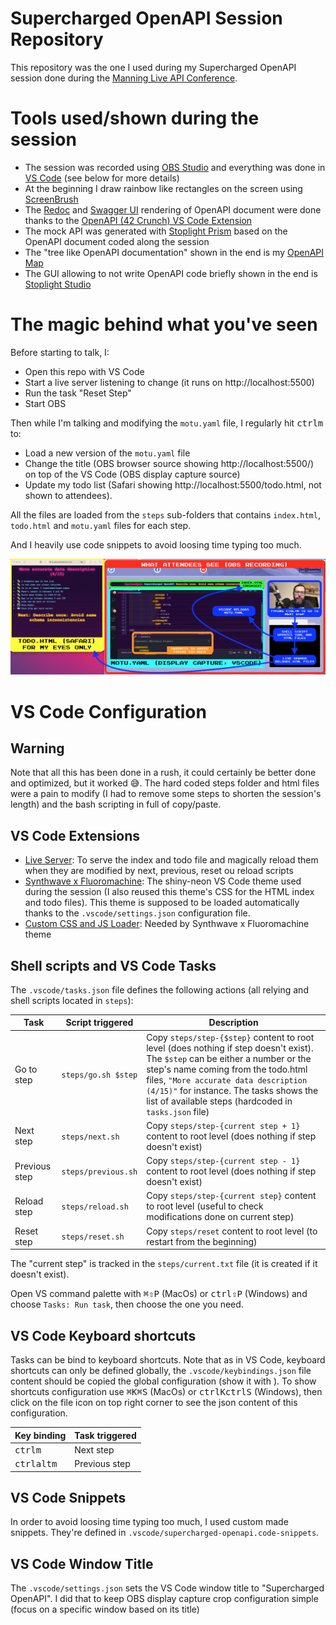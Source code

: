 # Supercharged OpenAPI Session Repository #

This repository was the one I used during my Supercharged OpenAPI session done during the [Manning Live API Conference](https://freecontent.manning.com/livemanning-conferences-apis/).

# Tools used/shown during the session

- The session was recorded using [OBS Studio](https://obsproject.com) and everything was done in [VS Code](https://code.visualstudio.com) (see below for more details)
- At the beginning I draw rainbow like rectangles on the screen using [ScreenBrush](https://apps.apple.com/us/app/screenbrush/id1233965871?mt=12)
- The [Redoc](https://github.com/Redocly/redoc) and [Swagger UI](https://github.com/swagger-api/swagger-ui) rendering of OpenAPI document were done thanks to the [OpenAPI (42 Crunch) VS Code Extension](https://marketplace.visualstudio.com/items?itemName=42Crunch.vscode-openapi)
- The mock API was generated with [Stoplight Prism](https://github.com/stoplightio/prism/) based on the OpenAPI document coded along the session
- The "tree like OpenAPI documentation" shown in the end is my [OpenAPI Map](https://openapi-map.apihandyman.io/)
- The GUI allowing to not write OpenAPI code briefly shown in the end is [Stoplight Studio](https://stoplight.io/studio/)

# The magic behind what you've seen

Before starting to talk, I:

- Open this repo with  VS Code
- Start a live server listening to change (it runs on http://localhost:5500)
- Run the task "Reset Step"
- Start OBS

Then while I'm talking and modifying the `motu.yaml` file, I regularly hit <kbd>ctrl</kbd><kbd>m</kbd> to:

- Load a new version of the `motu.yaml` file
- Change the title (OBS browser source showing http://localhost:5500/) on top of the VS Code (OBS display capture source)
- Update my todo list (Safari showing http://localhost:5500/todo.html, not shown to attendees).

All the files are loaded from the `steps` sub-folders that contains `index.html`, `todo.html` and `motu.yaml` files for each step.

And I heavily use code snippets to avoid loosing time typing too much.

![](readme/magic.jpg)

# VS Code Configuration

## Warning

Note that all this has been done in a rush, it could certainly be better done and optimized, but it worked 😅. The hard coded steps folder and html files were a pain to modify (I had to remove some steps to shorten the session's length) and the bash scripting in full of copy/paste.

## VS Code Extensions

- [Live Server](https://marketplace.visualstudio.com/items?itemName=ritwickdey.LiveServer): To serve the index and todo file and magically reload them when they are modified by next, previous, reset ou reload scripts
- [Synthwave x Fluoromachine](https://marketplace.visualstudio.com/items?itemName=webrender.synthwave-x-fluoromachine): The shiny-neon VS Code theme used during the session (I also reused this theme's CSS for the HTML index and todo files). This theme is supposed to be loaded automatically thanks to the `.vscode/settings.json` configuration file.
- [Custom CSS and JS Loader](https://marketplace.visualstudio.com/items?itemName=be5invis.vscode-custom-css): Needed by Synthwave x Fluoromachine theme

## Shell scripts and VS Code Tasks

The `.vscode/tasks.json` file defines the following actions (all relying and shell scripts located in `steps`):

| Task          | Script triggered    | Description
| --------------|---------------------|-------------
| Go to step    | `steps/go.sh $step` | Copy `steps/step-{$step}` content to root level (does nothing if step doesn't exist). The `$step` can be either a number or the step's name coming from the todo.html files, `"More accurate data description (4/15)"` for instance. The tasks shows the list of available steps (hardcoded in `tasks.json` file)
| Next step     | `steps/next.sh`     | Copy `steps/step-{current step + 1}` content to root level (does nothing if step doesn't exist)
| Previous step | `steps/previous.sh` | Copy `steps/step-{current step - 1}` content to root level (does nothing if step doesn't exist)
| Reload step   | `steps/reload.sh`   | Copy `steps/step-{current step}` content to root level (useful to check modifications done on current step)
| Reset step    | `steps/reset.sh`    | Copy `steps/reset` content to root level (to restart from the beginning)

The "current step" is tracked in the `steps/current.txt` file (it is created if it doesn't exist).

Open VS command palette with <kbd>⌘</kbd><kbd>⇧</kbd><kbd>P</kbd> (MacOs) or <kbd>ctrl</kbd><kbd>⇧</kbd><kbd>P</kbd> (Windows) and choose `Tasks: Run task`, then choose the one you need.

## VS Code Keyboard shortcuts

Tasks can be bind to keyboard shortcuts.
Note that as in VS Code, keyboard shortcuts can only be defined globally, the `.vscode/keybindings.json` file content should be copied the global configuration (show it with ).
To show shortcuts configuration use <kbd>⌘</kbd><kbd>K</kbd><kbd>⌘</kbd><kbd>S</kbd> (MacOs) or <kbd>ctrl</kbd><kbd>K</kbd><kbd>ctrl</kbd><kbd>S</kbd> (Windows), then click on the file icon on top right corner to see the json content of this configuration.

| Key binding                               | Task triggered |
| ------------------------------------------|----------------|
| <kbd>ctrl</kbd><kbd>m</kbd>               | Next step      |
| <kbd>ctrl</kbd><kbd>alt</kbd><kbd>m</kbd> | Previous step  |

## VS Code Snippets

In order to avoid loosing time typing too much, I used custom made snippets.
They're defined in `.vscode/supercharged-openapi.code-snippets`.

## VS Code Window Title

The `.vscode/settings.json` sets the VS Code window title to "Supercharged OpenAPI".
I did that to keep OBS display capture crop configuration simple (focus on a specific window based on its title)